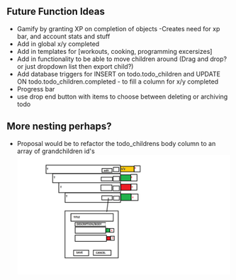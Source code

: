 ## Future Function Ideas
 - Gamify by granting XP on completion of objects
        -Creates need for xp bar, and account stats and stuff
- Add in global x/y completed
- Add in templates for [workouts, cooking, programming excersizes]
- Add in functionality to be able to move children around (Drag and drop? or just dropdown list then export child?)
- Add database triggers for INSERT on todo.todo_children and UPDATE ON todo.todo_children.completed 
        - to fill a column for x/y completed
- Progress bar
- use drop end button with items to choose between deleting or archiving todo

## More nesting perhaps?
- Proposal would be to refactor the todo_childrens body column to an array of grandchildren id's 
![alt text](./MoreNestinPerhaps.png)